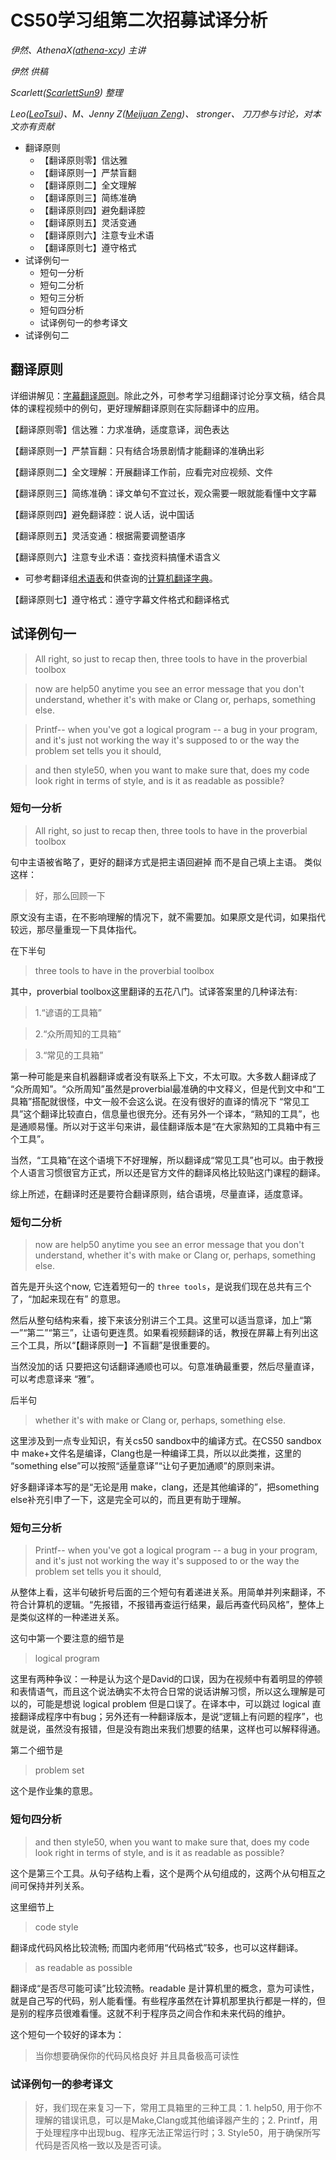 # CS50学习组第二次招募试译分析

_伊然、AthenaX([athena-xcy](https://github.com/athena-xcy)) 主讲_

_伊然 供稿_

_Scarlett([ScarlettSun9](https://github.com/ScarlettSun9)) 整理_

_Leo([LeoTsui](https://github.com/LeoTsui))、M、Jenny Z([Meijuan Zeng](https://github.com/tomato018))、 stronger、 刀刀参与讨论，对本文亦有贡献_

* 翻译原则
    * 【翻译原则零】信达雅
    * 【翻译原则一】严禁盲翻
    * 【翻译原则二】全文理解
    * 【翻译原则三】简练准确
    * 【翻译原则四】避免翻译腔
    * 【翻译原则五】灵活变通
    * 【翻译原则六】注意专业术语
    * 【翻译原则七】遵守格式
* 试译例句一
    * 短句一分析
    * 短句二分析
    * 短句三分析
    * 短句四分析
    * 试译例句一的参考译文
* 试译例句二

## 翻译原则

详细讲解见：[字幕翻译原则](https://github.com/athena-xcy/CS50-Study-Group/blob/master/translation-group/principles-of-subtitle-translation.md)。除此之外，可参考学习组翻译讨论分享文稿，结合具体的课程视频中的例句，更好理解翻译原则在实际翻译中的应用。

【翻译原则零】信达雅：力求准确，适度意译，润色表达

【翻译原则一】严禁盲翻：只有结合场景剧情才能翻译的准确出彩

【翻译原则二】全文理解：开展翻译工作前，应看完对应视频、文件

【翻译原则三】简练准确：译文单句不宜过长，观众需要一眼就能看懂中文字幕

【翻译原则四】避免翻译腔：说人话，说中国话

【翻译原则五】灵活变通：根据需要调整语序

【翻译原则六】注意专业术语：查找资料搞懂术语含义

* 可参考翻译组[术语表](https://github.com/athena-xcy/CS50-Study-Group/blob/master/translation-group/Glossary.md)和供查询的[计算机翻译字典](https://github.com/athena-xcy/CS50-Study-Group/blob/master/translation-group/cs-dictionary.textile)。

【翻译原则七】遵守格式：遵守字幕文件格式和翻译格式

## 试译例句一

> All right, so just to recap then, three tools to have in the proverbial toolbox

> now are help50 anytime you see an error message that you don't understand, whether it's with make or Clang or, perhaps, something else.

> Printf-- when you've got a logical program -- a bug in your program, and it's just not working the way it's supposed to or the way the problem set tells you it should, 

> and then style50, when you want to make sure that, does my code look right in terms of style, and is it as readable as possible?

### 短句一分析

> All right, so just to recap then, three tools to have in the proverbial toolbox

句中主语被省略了，更好的翻译方式是把主语回避掉 而不是自己填上主语。
类似这样：

> 好，那么回顾一下

原文没有主语，在不影响理解的情况下，就不需要加。如果原文是代词，如果指代较远，那尽量重现一下具体指代。

在下半句

> three tools to have in the proverbial toolbox

其中，proverbial toolbox这里翻译的五花八门。试译答案里的几种译法有: 
> 1.“谚语的工具箱”

> 2.“众所周知的工具箱”

> 3.“常见的工具箱”

第一种可能是来自机器翻译或者没有联系上下文，不太可取。大多数人翻译成了 “众所周知”。“众所周知”虽然是proverbial最准确的中文释义，但是代到文中和“工具箱”搭配就很怪，中文一般不会这么说。在没有很好的直译的情况下 “常见工具”这个翻译比较直白，信息量也很充分。还有另外一个译本，“熟知的工具”，也是通顺易懂。所以对于这半句来讲，最佳翻译版本是“在大家熟知的工具箱中有三个工具”。

当然，“工具箱”在这个语境下不好理解，所以翻译成“常见工具”也可以。由于教授个人语言习惯很官方正式，所以还是官方文件的翻译风格比较贴这门课程的翻译。

综上所述，在翻译时还是要符合翻译原则，结合语境，尽量直译，适度意译。

### 短句二分析

> now are help50 anytime you see an error message that you don't understand, whether it's with make or Clang or, perhaps, something else.

首先是开头这个now, 它连着短句一的 `three tools`，是说我们现在总共有三个了，“加起来现在有” 的意思。

然后从整句结构来看，接下来该分别讲三个工具。这里可以适当意译，加上“第一”“第二”“第三”，让语句更连贯。如果看视频翻译的话，教授在屏幕上有列出这三个工具，所以“【翻译原则一】不盲翻”是很重要的。

当然没加的话 只要把这句话翻译通顺也可以。句意准确最重要，然后尽量直译，可以考虑意译来 “雅”。 

后半句

> whether it's with make or Clang or, perhaps, something else.

这里涉及到一点专业知识，有关cs50 sandbox中的编译方式。在CS50 sandbox中 make+文件名是编译，Clang也是一种编译工具，所以以此类推，这里的 “something else”可以按照“适量意译”“让句子更加通顺”的原则来讲。

好多翻译译本写的是“无论是用 make，clang，还是其他编译的”，把something else补充引申了一下，这是完全可以的，而且更有助于理解。

### 短句三分析

> Printf-- when you've got a logical program -- a bug in your program, and it's just not working the way it's supposed to or the way the problem set tells you it should,

从整体上看，这半句破折号后面的三个短句有着递进关系。用简单并列来翻译，不符合计算机的逻辑。“先报错，不报错再查运行结果，最后再查代码风格”，整体上是类似这样的一种递进关系。

这句中第一个要注意的细节是

> logical program

这里有两种争议：一种是认为这个是David的口误，因为在视频中有着明显的停顿和表情语气，而且这个说法确实不太符合日常的说话讲解习惯，所以这么理解是可以的，可能是想说 logical problem 但是口误了。在译本中，可以跳过 logical 直接翻译成程序中有bug；另外还有一种翻译版本，是说“逻辑上有问题的程序”，也就是说，虽然没有报错，但是没有跑出来我们想要的结果，这样也可以解释得通。

第二个细节是

> problem set

这个是作业集的意思。

### 短句四分析

> and then style50, when you want to make sure that, does my code look right in terms of style, and is it as readable as possible?

这个是第三个工具。从句子结构上看，这个是两个从句组成的，这两个从句相互之间可保持并列关系。

这里细节上

> code style

翻译成代码风格比较流畅; 而国内老师用“代码格式”较多，也可以这样翻译。

> as readable as possible

翻译成“是否尽可能可读”比较流畅。readable 是计算机里的概念，意为可读性，就是自己写的代码，别人能看懂。有些程序虽然在计算机那里执行都是一样的，但是别的程序员很难看懂。这就不利于程序员之间合作和未来代码的维护。

这个短句一个较好的译本为：

> 当你想要确保你的代码风格良好 
并且具备极高可读性

### 试译例句一的参考译文

> 好，我们现在来复习一下，常用工具箱里的三种工具：1. help50, 用于你不理解的错误讯息，可以是Make,Clang或其他编译器产生的；2. Printf，用于处理程序中出现bug、程序无法正常运行时；3. Style50，用于确保所写代码是否风格一致以及是否可读。
